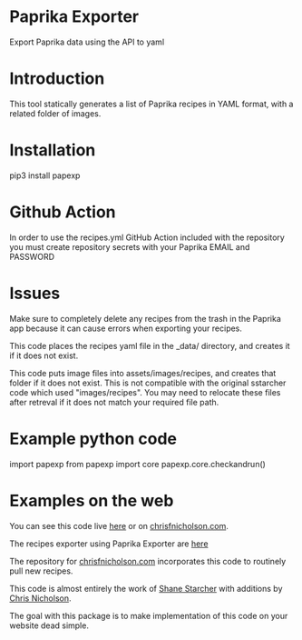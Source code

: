 # Paprika Exporter

Export Paprika data using the API to yaml

# Introduction

This tool statically generates a list of Paprika recipes in YAML format, with a related folder of images.

# Installation

pip3 install papexp

# Github Action

In order to use the recipes.yml GitHub Action included with the repository you must create repository secrets with your Paprika EMAIL and PASSWORD

# Issues

Make sure to completely delete any recipes from the trash in the Paprika app because it can cause errors when exporting your recipes.

This code places the recipes yaml file in the _data/ directory, and creates it if it does not exist.

This code puts image files into assets/images/recipes, and creates that folder if it does not exist. This is not compatible with the original sstarcher code which used "images/recipes". You may need to relocate these files after retreval if it does not match your required file path.

# Example python code

import papexp
from papexp import core
papexp.core.checkandrun()

# Examples on the web

You can see this code live [here](https://shanestarcher.com/recipes) or on [chrisfnicholson.com][1].

The recipes exporter using Paprika Exporter are [here](https://github.com/sstarcher/sstarcher.github.io/blob/source/_data/recipes.yaml)

The repository for [chrisfnicholson.com][2] incorporates this code to routinely pull new recipes. 

This code is almost entirely the work of [Shane Starcher][3] with additions by [Chris Nicholson][4].



The goal with this package is to make implementation of this code on your website dead simple.

[1]:	https://chrisfnicholson.com/recipes/
[2]:	http://www.github.com/datapolitical/chrisfnicholson.github.io
[3]:	https://github.com/sstarcher
[4]:	https://github.com/datapolitical
